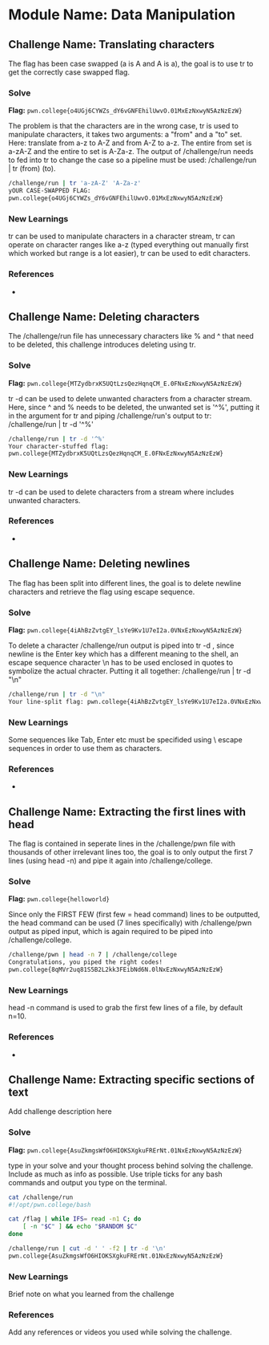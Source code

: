 # Module Name: Data Manipulation

## Challenge Name: Translating characters
The flag has been case swapped (a is A and A is a), the goal is to use tr to get the correctly case swapped flag.

### Solve
**Flag:** `pwn.college{o4UGj6CYWZs_dY6vGNFEhilUwvO.01MxEzNxwyN5AzNzEzW}`

The problem is that the characters are in the wrong case, tr is used to manipulate characters, it takes two arguments: a "from" and a "to" set. Here: translate from a-z to A-Z and from A-Z to a-z. The entire from set is a-zA-Z and the entire to set is A-Za-z.
The output of /challenge/run needs to fed into tr to change the case so a pipeline must be used: /challenge/run | tr (from) (to).

```bash
/challenge/run | tr 'a-zA-Z' 'A-Za-z'
yOUR CASE-SWAPPED FLAG:
pwn.college{o4UGj6CYWZs_dY6vGNFEhilUwvO.01MxEzNxwyN5AzNzEzW}
```

### New Learnings
tr can be used to manipulate characters in a character stream, tr can operate on character ranges like a-z (typed everything out manually first which worked but range is a lot easier), tr can be used to edit characters.

### References 
-









## Challenge Name: Deleting characters
The /challenge/run file has unnecessary characters like % and ^ that need to be deleted, this challenge introduces deleting using tr.

### Solve
**Flag:** `pwn.college{MTZydbrxK5UQtLzsQezHqnqCM_E.0FNxEzNxwyN5AzNzEzW}`

tr -d <character set to delete> can be used to delete unwanted characters from a character stream. Here, since ^ and % needs to be deleted, the unwanted set is '^%', putting it in the argument for tr and piping /challenge/run's output to tr:
/challenge/run | tr -d '^%'

```bash
/challenge/run | tr -d '^%'
Your character-stuffed flag:
pwn.college{MTZydbrxK5UQtLzsQezHqnqCM_E.0FNxEzNxwyN5AzNzEzW}
```

### New Learnings
tr -d <set> can be used to delete characters from a stream where <set> includes unwanted characters.

### References 
-









## Challenge Name: Deleting newlines
The flag has been split into different lines, the goal is to delete newline characters and retrieve the flag using escape sequence.

### Solve
**Flag:** `pwn.college{4iAhBzZvtgEY_lsYe9Kv1U7eI2a.0VNxEzNxwyN5AzNzEzW}`

To delete a character /challenge/run output is piped into tr -d <to be deleted character set>, since newline is the Enter key which has a different meaning to the shell, an escape sequence character \n has to be used
enclosed in quotes to symbolize the actual chracter. Putting it all together: /challenge/run | tr -d "\n"

```bash
/challenge/run | tr -d "\n"
Your line-split flag: pwn.college{4iAhBzZvtgEY_lsYe9Kv1U7eI2a.0VNxEzNxwyN5AzNzEzW}
```

### New Learnings
Some sequences like Tab, Enter etc must be specifided using \ escape sequences in order to use them as characters.

### References 
-









## Challenge Name: Extracting the first lines with head
The flag is contained in seperate lines in the /challenge/pwn file with thousands of other irrelevant lines too, the goal is to only output the first 7 lines (using head -n) and pipe it again into /challenge/college.
### Solve
**Flag:** `pwn.college{helloworld}`

Since only the FIRST FEW (first few = head command) lines to be outputted, the head command can be used (7 lines specifically) with /challenge/pwn output as piped input, which is again required to be piped into /challenge/college.

```bash
/challenge/pwn | head -n 7 | /challenge/college
Congratulations, you piped the right codes!
pwn.college{8qMVr2uq81S5B2L2kk3FEibNd6N.0lNxEzNxwyN5AzNzEzW}
```

### New Learnings
head -n command is used to grab the first few lines of a file, by default n=10.

### References 
-









## Challenge Name: Extracting specific sections of text
Add challenge description here

### Solve
**Flag:** `pwn.college{AsuZkmgsWfO6HIOKSXgkuFRErNt.01NxEzNxwyN5AzNzEzW}`

type in your solve and your thought process behind solving the challenge. Include as much as info as possible. Use triple ticks for any bash commands and output you type on the terminal.

```bash
cat /challenge/run
#!/opt/pwn.college/bash

cat /flag | while IFS= read -n1 C; do
    [ -n "$C" ] && echo "$RANDOM $C"
done

/challenge/run | cut -d ' ' -f2 | tr -d '\n'
pwn.college{AsuZkmgsWfO6HIOKSXgkuFRErNt.01NxEzNxwyN5AzNzEzW}
```

### New Learnings
Brief note on what you learned from the challenge

### References 
Add any references or videos you used while solving the challenge.
